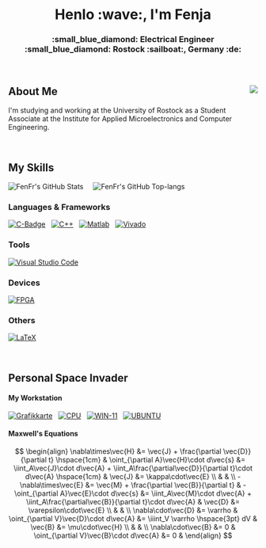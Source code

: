 <div align = "center">
  <h1> Henlo :wave:, I'm Fenja </h1>
  <h3> :small_blue_diamond:  Electrical Engineer :small_blue_diamond: Rostock :sailboat:, Germany :de: </h3>
</div>


&nbsp;


<h2> About Me <img align = "right" src = "https://komarev.com/ghpvc/?username=FenFr&label=Profile_Views&color=blueviolet&style=flat-square"> </h2>
I'm studying and working at the University of Rostock as a Student Associate at the Institute for Applied Microelectronics and Computer Engineering.


&nbsp;

## My Skills
  
![FenFr's GitHub Stats][github-stats-img] &nbsp; &nbsp; ![FenFr's GitHub Top-langs][github-top-lang-img]


### Languages & Frameworks

[![C-Badge][c-badge-img]][c-badge-link] &nbsp; [![C++][cpp-badge-img]][cpp-badge-link] 
&nbsp; 
[![Matlab][matlab-badge-img]][matlab-badge-link] &nbsp; [![Vivado][vivado-badge-img]][vivado-badge-link]


### Tools

[![Visual Studio Code][vs-code-badge-img]][vs-code-badge-link]


### Devices

[![FPGA][fpga-badge-img]][fpga-badge-link]


### Others

[![LaTeX][latex-badge-img]][latex-badge-link]


&nbsp;

## Personal Space Invader

#### My Workstation

[![Grafikkarte][gcard_m-badge-img]][gcard_m-badge-link] &nbsp; [![CPU][cpu_m-badge-img]][cpu_m-badge-link] &nbsp; [![WIN-11][win_11-badge-img]][win_11-badge-link] &nbsp; [![UBUNTU][lin-badge-img]][lin-badge-link]


#### Maxwell's Equations

$$ \begin{align}
\nabla\times\vec{H}   &= \vec{J} + \frac{\partial \vec{D}}{\partial t} \hspace{1cm} & 
\oint_{\partial A}\vec{H}\cdot d\vec{s}   &= \iint_A\vec{J}\cdot d\vec{A} + \iint_A\frac{\partial\vec{D}}{\partial t}\cdot d\vec{A} \hspace{1cm}  &
\vec{J} &= \kappa\cdot\vec{E}                                                                                                                     \\
                      &                                                             &                                                             \\
-\nabla\times\vec{E}  &= \vec{M} + \frac{\partial \vec{B}}{\partial t}              &  
-\oint_{\partial A}\vec{E}\cdot d\vec{s}  &= \iint_A\vec{M}\cdot d\vec{A} + \iint_A\frac{\partial\vec{B}}{\partial t}\cdot d\vec{A}               &
\vec{D} &= \varepsilon\cdot\vec{E}                                                                                                                \\
                      &                                                             &                                                             \\
\nabla\cdot\vec{D}    &= \varrho                                                    & 
\oint_{\partial V}\vec{D}\cdot d\vec{A}   &= \iiint_V \varrho \hspace{3pt} dV                                                                     &
\vec{B} &= \mu\cdot\vec{H}                                                                                                                        \\
                      &                                                             &                                                             \\
\nabla\cdot\vec{B}    &= 0                                                          &
\oint_{\partial V}\vec{B}\cdot d\vec{A}   &= 0                                      &
\end{align} $$

&nbsp;


<!-- Link anchors -->
[github-stats-img]:     https://github-readme-stats.vercel.app/api?username=FenFr&theme=aura&show_icons=true&count_private=true&card_width=450
[github-top-lang-img]:  https://github-readme-stats.vercel.app/api/top-langs/?username=FenFr&theme=aura&layout=compact&show_icons=true&count_private=true&card_width=300&langs_count=8

[c-badge-img]:        https://img.shields.io/badge/C-5D6CBF?style=for-the-badge&logo=c&logoColor=white
[c-badge-link]:       https://www.cprogramming.com/
[cpp-badge-img]:      https://img.shields.io/badge/C++-5D6CBF?style=for-the-badge&logo=cplusplus&logoColor=white
[cpp-badge-link]:     https://cplusplus.com/
[matlab-badge-img]:   https://img.shields.io/badge/Matlab-C04C0B?style=for-the-badge&logoColor=white&logo=
[matlab-badge-link]:  https://de.mathworks.com/products/matlab.html
[vivado-badge-img]:   https://img.shields.io/badge/Vivado-VHDL-DDDF57?style=for-the-badge&logoColor=white&logo=
[vivado-badge-link]:  https://www.xilinx.com/products/design-tools/vivado.html

[vs-code-badge-img]:  https://img.shields.io/badge/Visual_Studio_Code-317AC6?style=for-the-badge&logoColor=white&logo=Visual%20Studio%20Code
[vs-code-badge-link]: https://code.visualstudio.com/

[fpga-badge-img]:   https://img.shields.io/badge/FPGA-DDDF57?style=for-the-badge&logoColor=white&logo=
[fpga-badge-link]:  https://en.wikipedia.org/wiki/Field-programmable_gate_array

[latex-badge-img]:  https://img.shields.io/badge/LaTeX-008080?style=for-the-badge&logoColor=white&logo=LaTeX
[latex-badge-link]: https://www.latex-project.org/


[gcard-badge-img]:  https://img.shields.io/badge/Nvidia-GTX_1080-76B900?style=for-the-badge&logo=nvidia
[gcard-badge-link]: https://www.nvidia.com/en-us/geforce/10-series/
[cpu-badge-img]:    https://img.shields.io/badge/Intel-Core_i7_6700K-0870C5?style=for-the-badge&logo=intel
[cpu-badge-link]:   https://www.intel.com/content/www/us/en/products/sku/88195/intel-core-i76700k-processor-8m-cache-up-to-4-20-ghz/specifications.html
[gcard_m-badge-img]:  https://img.shields.io/badge/Nvidia-RTX_3050Ti-76B900?style=for-the-badge&logo=nvidia
[gcard_m-badge-link]: https://www.nvidia.com/en-us/geforce/graphics-cards/30-series/rtx-3050/
[cpu_m-badge-img]:    https://img.shields.io/badge/Intel-Core_i7_12700H-0870C5?style=for-the-badge&logo=intel
[cpu_m-badge-link]:   https://www.intel.com/content/www/us/en/products/sku/132228/intel-core-i712700h-processor-24m-cache-up-to-4-70-ghz/specifications.html?wapkw=12700h
[win_10-badge-img]:    https://img.shields.io/badge/Windows_10-0870C5?style=for-the-badge&logo=windows
[win_10-badge-link]:   https://www.microsoft.com/en-us/software-download/windows10
[win_11-badge-img]:    https://img.shields.io/badge/Windows_11-0870C5?style=for-the-badge&logo=windows
[win_11-badge-link]:   https://www.microsoft.com/en-us/windows/get-windows-11
[lin-badge-img]:    https://img.shields.io/badge/Ubuntu-555555?style=for-the-badge&logo=ubuntu
[lin-badge-link]:   https://ubuntu.com/
